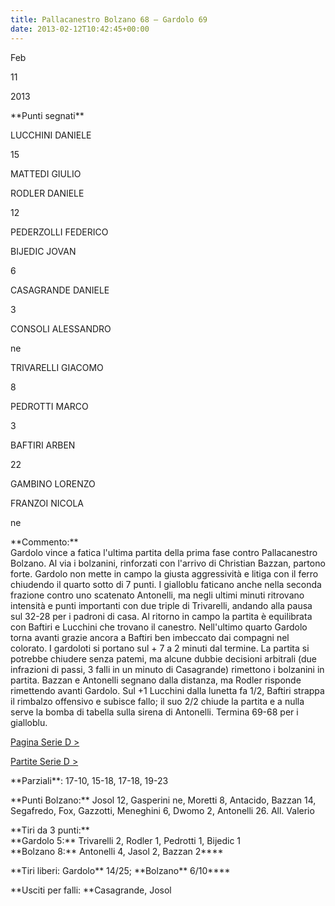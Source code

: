 ```yaml
---
title: Pallacanestro Bolzano 68 – Gardolo 69
date: 2013-02-12T10:42:45+00:00
---
```

Feb

11

2013

\*\*Punti segnati\*\*

LUCCHINI DANIELE

15

MATTEDI GIULIO

RODLER DANIELE

12

PEDERZOLLI FEDERICO

BIJEDIC JOVAN

6

CASAGRANDE DANIELE

3

CONSOLI ALESSANDRO

ne

TRIVARELLI GIACOMO

8

PEDROTTI MARCO

3

BAFTIRI ARBEN

22

GAMBINO LORENZO

FRANZOI NICOLA

ne

\*\*Commento:\*\*  
Gardolo vince a fatica l'ultima partita della prima fase contro Pallacanestro Bolzano. Al via i bolzanini, rinforzati con l'arrivo di Christian Bazzan, partono forte. Gardolo non mette in campo la giusta aggressività e litiga con il ferro chiudendo il quarto sotto di 7 punti. I gialloblu faticano anche nella seconda frazione contro uno scatenato Antonelli, ma negli ultimi minuti ritrovano intensità e punti importanti con due triple di Trivarelli, andando alla pausa sul 32-28 per i padroni di casa. Al ritorno in campo la partita è equilibrata con Baftiri e Lucchini che trovano il canestro. Nell'ultimo quarto Gardolo torna avanti grazie ancora a Baftiri ben imbeccato dai compagni nel colorato. I gardoloti si portano sul + 7 a 2 minuti dal termine. La partita si potrebbe chiudere senza patemi, ma alcune dubbie decisioni arbitrali (due infrazioni di passi, 3 falli in un minuto di Casagrande) rimettono i bolzanini in partita. Bazzan e Antonelli segnano dalla distanza, ma Rodler risponde rimettendo avanti Gardolo. Sul +1 Lucchini dalla lunetta fa 1/2, Baftiri strappa il rimbalzo offensivo e subisce fallo; il suo 2/2 chiude la partita e a nulla serve la bomba di tabella sulla sirena di Antonelli. Termina 69-68 per i gialloblu.

[Pagina Serie D >](http://www.basketgardolo.it/serie-d)

[Partite Serie D >](http://www.basketgardolo.it/?tag=serie-d&cat=11)

\*\*Parziali\*\*: 17-10, 15-18, 17-18, 19-23

\*\*Punti Bolzano:\*\* Josol 12, Gasperini ne, Moretti 8, Antacido, Bazzan 14, Segafredo, Fox, Gazzotti, Meneghini 6, Dwomo 2, Antonelli 26. All. Valerio

\*\*Tiri da 3 punti:\*\*  
\*\*Gardolo 5:\*\* Trivarelli 2, Rodler 1, Pedrotti 1, Bijedic 1  
\*\*Bolzano 8:\*\* Antonelli 4, Jasol 2, Bazzan 2\*\*\*\*

\*\*Tiri liberi: Gardolo\*\* 14/25; \*\*Bolzano\*\* 6/10\*\*\*\*

\*\*Usciti per falli: \*\*Casagrande, Josol